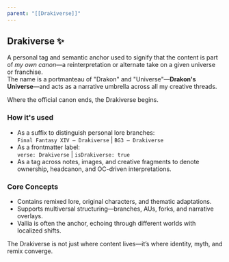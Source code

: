 ```yaml
---
parent: "[[Drakiverse]]"
---
```


## Drakiverse ✨  
A personal tag and semantic anchor used to signify that the content is part of *my own canon*—a reinterpretation or alternate take on a given universe or franchise.  
The name is a portmanteau of "Drakon" and "Universe"—**Drakon's Universe**—and acts as a narrative umbrella across all my creative threads.  

Where the official canon ends, the Drakiverse begins.

### How it's used
- As a suffix to distinguish personal lore branches:  
  `Final Fantasy XIV – Drakiverse` | `BG3 – Drakiverse`
- As a frontmatter label:  
  `verse: Drakiverse` | `isDrakiverse: true`
- As a tag across notes, images, and creative fragments to denote ownership, headcanon, and OC-driven interpretations.

### Core Concepts  
- Contains remixed lore, original characters, and thematic adaptations.
- Supports multiversal structuring—branches, AUs, forks, and narrative overlays.
- Vallia is often the anchor, echoing through different worlds with localized shifts.

The Drakiverse is not just where content lives—it’s where identity, myth, and remix converge.  
